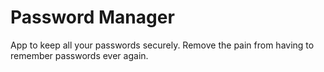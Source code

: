 Password Manager
===========
App to keep all your passwords securely.
Remove the pain from having to remember passwords ever again.
